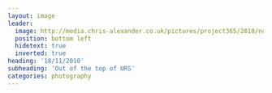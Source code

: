 ```yaml
---
layout: image
leader:
  image: http://media.chris-alexander.co.uk/pictures/project365/2010/nov/18/181110.jpg
  position: bottom left
  hidetext: true
  inverted: true
heading: '18/11/2010'
subheading: 'Out of the top of URS'
categories: photography
---
```


